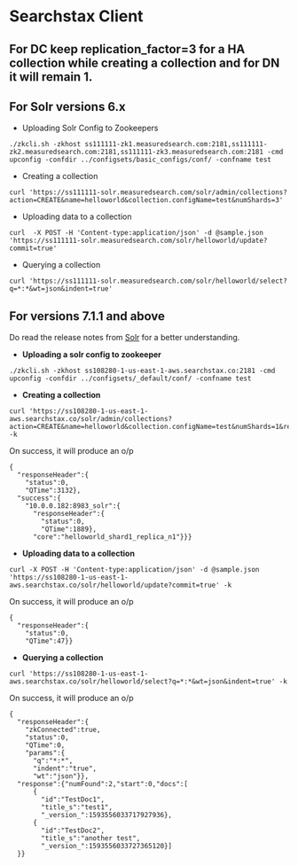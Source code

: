 # Searchstax Client

## For DC keep replication_factor=3 for a HA collection while creating a collection and for DN it will remain 1. 

## For Solr versions 6.x

* Uploading Solr Config to Zookeepers
```
./zkcli.sh -zkhost ss111111-zk1.measuredsearch.com:2181,ss111111-zk2.measuredsearch.com:2181,ss111111-zk3.measuredsearch.com:2181 -cmd upconfig -confdir ../configsets/basic_configs/conf/ -confname test
```

* Creating a collection
```
curl 'https://ss111111-solr.measuredsearch.com/solr/admin/collections?action=CREATE&name=helloworld&collection.configName=test&numShards=3'
```

* Uploading data to a collection
```
curl  -X POST -H 'Content-type:application/json' -d @sample.json 'https://ss111111-solr.measuredsearch.com/solr/helloworld/update?commit=true'
```

* Querying a collection
```
curl 'https://ss111111-solr.measuredsearch.com/solr/helloworld/select?q=*:*&wt=json&indent=true'
```    

## For versions 7.1.1 and above

Do read the release notes from [Solr](https://lucene.apache.org/solr/guide/7_3/solr-upgrade-notes.html) for a better understanding.

* __Uploading a solr config to zookeeper__
```
./zkcli.sh -zkhost ss108280-1-us-east-1-aws.searchstax.co:2181 -cmd upconfig -confdir ../configsets/_default/conf/ -confname test 
```

* __Creating a collection__
```
curl 'https://ss108280-1-us-east-1-aws.searchstax.co/solr/admin/collections?action=CREATE&name=helloworld&collection.configName=test&numShards=1&replicationFactor=1&maxShardsPerNode=1' -k
```
On success, it will produce an o/p
```
{
  "responseHeader":{
    "status":0,
    "QTime":3132},
  "success":{
    "10.0.0.182:8983_solr":{
      "responseHeader":{
        "status":0,
        "QTime":1889},
      "core":"helloworld_shard1_replica_n1"}}}
```

* __Uploading data to a collection__
```
curl -X POST -H 'Content-type:application/json' -d @sample.json 'https://ss108280-1-us-east-1-aws.searchstax.co/solr/helloworld/update?commit=true' -k
```
On success, it will produce an o/p
```
{
  "responseHeader":{
    "status":0,
    "QTime":47}}
```

* __Querying a collection__
```
curl 'https://ss108280-1-us-east-1-aws.searchstax.co/solr/helloworld/select?q=*:*&wt=json&indent=true' -k
```
On success, it will produce an o/p
```
{
  "responseHeader":{
    "zkConnected":true,
    "status":0,
    "QTime":0,
    "params":{
      "q":"*:*",
      "indent":"true",
      "wt":"json"}},
  "response":{"numFound":2,"start":0,"docs":[
      {
        "id":"TestDoc1",
        "title_s":"test1",
        "_version_":1593556033717927936},
      {
        "id":"TestDoc2",
        "title_s":"another test",
        "_version_":1593556033727365120}]
  }}
```
